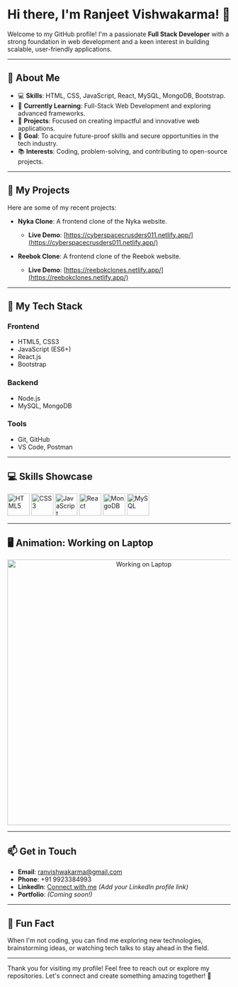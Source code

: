 # Hi there, I'm Ranjeet Vishwakarma! 👋

Welcome to my GitHub profile! I'm a passionate **Full Stack Developer** with a strong foundation in web development and a keen interest in building scalable, user-friendly applications. 

---

## 🌟 About Me

- 💻 **Skills**: HTML, CSS, JavaScript, React, MySQL, MongoDB, Bootstrap.
- 🔧 **Currently Learning**: Full-Stack Web Development and exploring advanced frameworks.
- 🚀 **Projects**: Focused on creating impactful and innovative web applications.
- 🌱 **Goal**: To acquire future-proof skills and secure opportunities in the tech industry.
- 📚 **Interests**: Coding, problem-solving, and contributing to open-source projects.

---

## 🔗 My Projects

Here are some of my recent projects:

- **Nyka Clone**: A frontend clone of the Nyka website.
  - **Live Demo**: [https://cyberspacecrusders011.netlify.app/](https://cyberspacecrusders011.netlify.app/)

- **Reebok Clone**: A frontend clone of the Reebok website.
  - **Live Demo**: [https://reebokclones.netlify.app/](https://reebokclones.netlify.app/)

---

## 🚀 My Tech Stack

### Frontend
- HTML5, CSS3
- JavaScript (ES6+)
- React.js
- Bootstrap

### Backend
- Node.js
- MySQL, MongoDB

### Tools
- Git, GitHub
- VS Code, Postman

---

## 💻 Skills Showcase

<img src="https://cdn.jsdelivr.net/gh/devicons/devicon/icons/html5/html5-original.svg" alt="HTML5" width="50" height="50"/>
<img src="https://cdn.jsdelivr.net/gh/devicons/devicon/icons/css3/css3-original.svg" alt="CSS3" width="50" height="50"/>
<img src="https://cdn.jsdelivr.net/gh/devicons/devicon/icons/javascript/javascript-original.svg" alt="JavaScript" width="50" height="50"/>
<img src="https://cdn.jsdelivr.net/gh/devicons/devicon/icons/react/react-original.svg" alt="React" width="50" height="50"/>
<img src="https://cdn.jsdelivr.net/gh/devicons/devicon/icons/mongodb/mongodb-original.svg" alt="MongoDB" width="50" height="50"/>
<img src="https://cdn.jsdelivr.net/gh/devicons/devicon/icons/mysql/mysql-original.svg" alt="MySQL" width="50" height="50"/>

---

## 🖥️ Animation: Working on Laptop

<div align="center">
  <img src="https://media.giphy.com/media/qgQUggAC3Pfv687qPC/giphy.gif" alt="Working on Laptop" width="600"/>
</div>

---

## 📫 Get in Touch

- **Email**: [ranvishwakarma@gmail.com](mailto:ranvishwakarma@gmail.com)
- **Phone**: +91 9923384993
- **LinkedIn**: [Connect with me](#) *(Add your LinkedIn profile link)*
- **Portfolio**: *(Coming soon!)*

---

## 🌟 Fun Fact
When I'm not coding, you can find me exploring new technologies, brainstorming ideas, or watching tech talks to stay ahead in the field.

---

Thank you for visiting my profile! Feel free to reach out or explore my repositories. Let's connect and create something amazing together! 🚀
